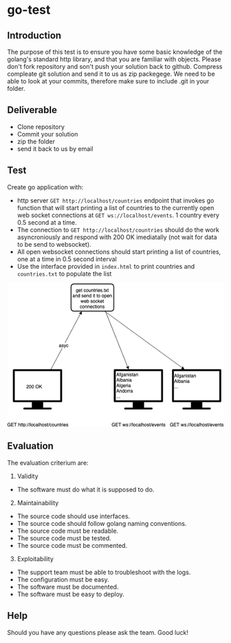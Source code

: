 # go-test

## Introduction

The purpose of this test is to ensure you have some basic knowledge of the golang's standard http library, and that you are familiar with objects. Please don't fork repository and son't push your solution back to github. Compress compleate git solution and send it to us as zip packegege. We need to be able to look at your commits, therefore make sure to include .git in your folder.

## Deliverable
* Clone repository
* Commit your solution
* zip the folder
* send it back to us by email

## Test
Create go application with:
* http server `GET http://localhost/countries` endpoint that invokes go function that will start printing a list of countries to the currently open web socket connections at `GET ws://localhost/events`. 1 country every 0.5 second at a time.
* The connection to `GET http://localhost/countries` should do the work asyncroniously and respond with 200 OK imediatally (not wait for data to be send to websocket).
* All open websocket connections should start printing a list of countries, one at a time in 0.5 second interval
* Use the interface provided in `index.html` to print countries and `countries.txt` to populate the list

![alt text](https://github.com/electivegroup/go-test/blob/master/diagram.png "Solution diagram")

## Evaluation
The evaluation criterium are:

1. Validity
* The software must do what it is supposed to do.

2. Maintainability
* The source code should use interfaces.
* The source code should follow golang naming conventions.
* The source code must be readable.
* The source code must be tested.
* The source code must be commented.

3. Exploitability
* The support team must be able to troubleshoot with the logs.
* The configuration must be easy.
* The software must be documented.
* The software must be easy to deploy.

## Help
Should you have any questions please ask the team. Good luck!
